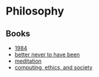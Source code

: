 # Philosophy

## Books

- [1984](./1984.md)
- [better never to have been](./better-never-to-have-been.md)
- [meditation](./meditation/meditation.md)
- [computing, ethics, and society](./computing-ethics-society.md)
